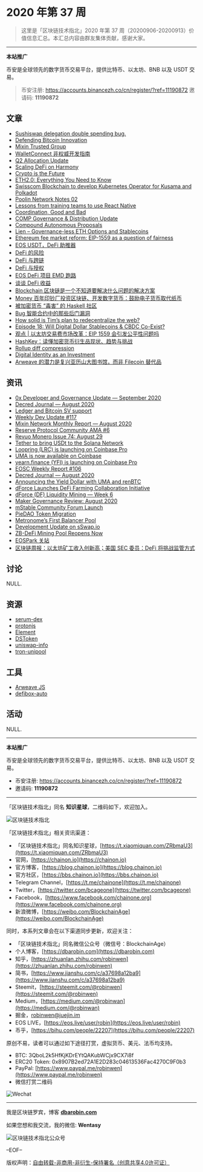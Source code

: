 # 2020 年第 37 周

> 这里是「区块链技术指北」2020 年第 37 周（20200906-20200913）价值信息汇总。本汇总内容由群友集体贡献，感谢大家。

***

**本站推广**

币安是全球领先的数字货币交易平台，提供比特币、以太坊、BNB 以及 USDT 交易。

> 币安注册: https://accounts.binancezh.co/cn/register/?ref=11190872
> 邀请码: **11190872**

## 文章

* [Sushiswap delegation double spending bug.](https://bbs.chainon.io/d/6327)
* [Defending Bitcoin Innovation](https://bbs.chainon.io/d/6329)
* [Mixin Trusted Group](https://bbs.chainon.io/d/6330)
* [WalletConnect 非权威开发指南](https://bbs.chainon.io/d/6332)
* [Q2 Allocation Update](https://bbs.chainon.io/d/6333)
* [Scaling DeFi on Harmony](https://bbs.chainon.io/d/6334)
* [Crypto is the Future](https://bbs.chainon.io/d/6336)
* [ETH2.0: Everything You Need to Know](https://bbs.chainon.io/d/6339)
* [Swisscom Blockchain to develop Kubernetes Operator for Kusama and Polkadot](https://bbs.chainon.io/d/6340)
* [Poolin Network Notes 02](https://bbs.chainon.io/d/6341)
* [Lessons from training teams to use React Native](https://bbs.chainon.io/d/6348)
* [Coordination, Good and Bad](https://bbs.chainon.io/d/6352)
* [COMP Governance & Distribution Update](https://bbs.chainon.io/d/6353)
* [Compound Autonomous Proposals](https://bbs.chainon.io/d/6354)
* [Lien – Governance-less ETH Options and Stablecoins](https://bbs.chainon.io/d/6355)
* [Ethereum fee market reform: EIP-1559 as a question of fairness](https://bbs.chainon.io/d/6362)
* [EOS USDT，DeFi 助推器](https://bbs.chainon.io/d/6365)
* [DeFi 的风险](https://bbs.chainon.io/d/6366)
* [DeFi 与跨链](https://bbs.chainon.io/d/6367)
* [DeFi 与授权](https://bbs.chainon.io/d/6368)
* [EOS DeFi 项目 EMD 跑路](https://bbs.chainon.io/d/6369)
* [谈谈 DeFi 收益](https://bbs.chainon.io/d/6371)
* [Blockchain 区块链是一个不知道要解决什么问题的解决方案](https://bbs.chainon.io/d/6372)
* [Money 百年印钞厂投资区块链、开发数字货币：鼓励电子货币取代纸币](https://bbs.chainon.io/d/6373)
* [被加密货币 “毒害” 的 Haskell 社区](https://bbs.chainon.io/d/6374)
* [Bug 智能合约中的那些后门漏洞](https://bbs.chainon.io/d/6375)
* [How solid is Tim’s plan to redecentralize the web?](https://bbs.chainon.io/d/6385)
* [Episode 18: Will Digital Dollar Stablecoins & CBDC Co-Exist?](https://bbs.chainon.io/d/6386)
* [观点 | 以太坊交易费市场改革：EIP 1559 会引发公平性问题吗](https://bbs.chainon.io/d/6387)
* [HashKey：读懂加密货币衍生品现状、趋势与挑战](https://bbs.chainon.io/d/6388)
* [Rollup diff compression](https://bbs.chainon.io/d/6389)
* [Digital Identity as an Investment](https://bbs.chainon.io/d/6390)
* [Arweave 的潜力是复兴亚历山大图书馆，而非 Filecoin 替代品](https://bbs.chainon.io/d/6391)

## 资讯

* [0x Developer and Governance Update — September 2020](https://bbs.chainon.io/d/6328)
* [Decred Journal — August 2020](https://bbs.chainon.io/d/6331)
* [Ledger and Bitcoin SV support](https://bbs.chainon.io/d/6335)
* [Weekly Dev Update #117](https://bbs.chainon.io/d/6337)
* [Mixin Network Monthly Report — August 2020](https://bbs.chainon.io/d/6338)
* [Reserve Protocol Community AMA #6](https://bbs.chainon.io/d/6342)
* [Revuo Monero Issue 74: August 29](https://bbs.chainon.io/d/6343)
* [Tether to bring USDt to the Solana Network](https://bbs.chainon.io/d/6344)
* [Loopring (LRC) is launching on Coinbase Pro](https://bbs.chainon.io/d/6345)
* [UMA is now available on Coinbase](https://bbs.chainon.io/d/6346)
* [yearn.finance (YFI) is launching on Coinbase Pro](https://bbs.chainon.io/d/6347)
* [EOSC Weekly Report #106](https://bbs.chainon.io/d/6349)
* [Decred Journal — August 2020](https://bbs.chainon.io/d/6350)
* [Announcing the Yield Dollar with UMA and renBTC](https://bbs.chainon.io/d/6351)
* [dForce Launches DeFi Farming Collaboration Initiative](https://bbs.chainon.io/d/6356)
* [dForce (DF) Liquidity Mining — Week 6](https://bbs.chainon.io/d/6357)
* [Maker Governance Review: August 2020](https://bbs.chainon.io/d/6358)
* [mStable Community Forum Launch](https://bbs.chainon.io/d/6359)
* [PieDAO Token Migration](https://bbs.chainon.io/d/6360)
* [Metronome’s First Balancer Pool](https://bbs.chainon.io/d/6361)
* [Development Update on sSwap.io](https://bbs.chainon.io/d/6363)
* [ZB-DeFi Mining Pool Reopens Now](https://bbs.chainon.io/d/6364)
* [EOSPark 关站](https://bbs.chainon.io/d/6370)
* [区块链周报：以太坊矿工收入创新高；美国 SEC 委员：DeFi 将挑战监管方式](https://bbs.chainon.io/d/6376)

## 讨论

NULL.

## 资源

* [serum-dex](https://bbs.chainon.io/d/6378)
* [protonjs](https://bbs.chainon.io/d/6379)
* [Element](https://bbs.chainon.io/d/6380)
* [DSToken](https://bbs.chainon.io/d/6381)
* [uniswap-info](https://bbs.chainon.io/d/6382)
* [tron-unipool](https://bbs.chainon.io/d/6383)

## 工具

* [Arweave JS](https://bbs.chainon.io/d/6377)
* [defibox-auto](https://bbs.chainon.io/d/6384)

## 活动

NULL.

***

**本站推广**

币安是全球领先的数字货币交易平台，提供比特币、以太坊、BNB 以及 USDT 交易。

* 币安注册: https://accounts.binancezh.co/cn/register/?ref=11190872
* 邀请码: **11190872**

***

「区块链技术指北」同名 **知识星球**，二维码如下，欢迎加入。

![区块链技术指北](https://cdn.dbarobin.com/3YzonTR.png)

「区块链技术指北」相关资讯渠道：

* 「区块链技术指北」同名知识星球，[https://t.xiaomiquan.com/ZRbmaU3](https://t.xiaomiquan.com/ZRbmaU3)
* 官网，[https://chainon.io](https://chainon.io)
* 官方博客，[https://blog.chainon.io](https://blog.chainon.io)
* 官方社区，[https://bbs.chainon.io](https://bbs.chainon.io)
* Telegram Channel，[https://t.me/chainone](https://t.me/chainone)
* Twitter，[https://twitter.com/bcageone](https://twitter.com/bcageone)
* Facebook，[https://www.facebook.com/chainone.org](https://www.facebook.com/chainone.org)
* 新浪微博，[https://weibo.com/BlockchainAge](https://weibo.com/BlockchainAge)

同时，本系列文章会在以下渠道同步更新，欢迎关注：

* 「区块链技术指北」同名微信公众号（微信号：BlockchainAge）
* 个人博客，[https://dbarobin.com](https://dbarobin.com)
* 知乎，[https://zhuanlan.zhihu.com/robinwen](https://zhuanlan.zhihu.com/robinwen)
* 简书，[https://www.jianshu.com/c/a37698a12ba9](https://www.jianshu.com/c/a37698a12ba9)
* Steemit，[https://steemit.com/@robinwen](https://steemit.com/@robinwen)
* Medium，[https://medium.com/@robinwan](https://medium.com/@robinwan)
* 掘金，[robinwen@juejin.im](https://juejin.im/user/5673ccae60b2260ee435f89a/posts)
* EOS LIVE，[https://eos.live/user/robin](https://eos.live/user/robin)
* 币乎，[https://bihu.com/people/22207](https://bihu.com/people/22207)

原创不易，读者可以通过如下途径打赏，虚拟货币、美元、法币均支持。

* BTC: 3QboL2k5HfKjKDrEYtQAKubWCjx9CX7i8f
* ERC20 Token: 0x8907B2ed72A1E2D283c04613536Fac4270C9F0b3
* PayPal: [https://www.paypal.me/robinwen](https://www.paypal.me/robinwen)
* 微信打赏二维码

![Wechat](https://cdn.dbarobin.com/SzoNl5b.jpg)

***

我是区块链罗宾，博客 **[dbarobin.com](https://dbarobin.com/)**

如果您想和我交流，我的微信: **Wentasy**

![区块链技术指北公众号](https://cdn.dbarobin.com/w0wignb.png)

–EOF–

版权声明：[自由转载-非商用-非衍生-保持署名（创意共享4.0许可证）](http://creativecommons.org/licenses/by-nc-nd/4.0/deed.zh)